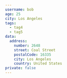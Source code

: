 ```yaml
---
username: bob
age: 25
city: Los Angeles
tags:
  - tag4
  - tag5
data:
  address:
    number: 2648
    street: Coal Street
    postalCode: 16335
    city: Los Angeles
    country: United States
private: false
---
```

